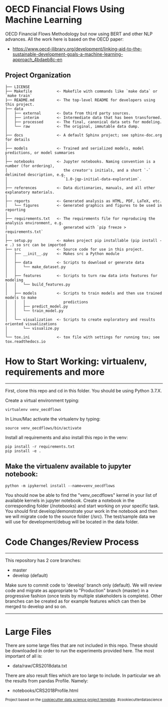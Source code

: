 OECD Financial Flows Using Machine Learning
==============================

OECD Financial Flows Methodology but now using BERT and other NLP advances. All the work here is based on the OECD paper:
- https://www.oecd-ilibrary.org/development/linking-aid-to-the-sustainable-development-goals-a-machine-learning-approach_4bdaeb8c-en


Project Organization
------------

    ├── LICENSE
    ├── Makefile           <- Makefile with commands like `make data` or `make train`
    ├── README.md          <- The top-level README for developers using this project.
    ├── data
    │   ├── external       <- Data from third party sources.
    │   ├── interim        <- Intermediate data that has been transformed.
    │   ├── processed      <- The final, canonical data sets for modeling.
    │   └── raw            <- The original, immutable data dump.
    │
    ├── docs               <- A default Sphinx project; see sphinx-doc.org for details
    │
    ├── models             <- Trained and serialized models, model predictions, or model summaries
    │
    ├── notebooks          <- Jupyter notebooks. Naming convention is a number (for ordering),
    │                         the creator's initials, and a short `-` delimited description, e.g.
    │                         `1.0-jqp-initial-data-exploration`.
    │
    ├── references         <- Data dictionaries, manuals, and all other explanatory materials.
    │
    ├── reports            <- Generated analysis as HTML, PDF, LaTeX, etc.
    │   └── figures        <- Generated graphics and figures to be used in reporting
    │
    ├── requirements.txt   <- The requirements file for reproducing the analysis environment, e.g.
    │                         generated with `pip freeze > requirements.txt`
    │
    ├── setup.py           <- makes project pip installable (pip install -e .) so src can be imported
    ├── src                <- Source code for use in this project.
    │   ├── __init__.py    <- Makes src a Python module
    │   │
    │   ├── data           <- Scripts to download or generate data
    │   │   └── make_dataset.py
    │   │
    │   ├── features       <- Scripts to turn raw data into features for modeling
    │   │   └── build_features.py
    │   │
    │   ├── models         <- Scripts to train models and then use trained models to make
    │   │   │                 predictions
    │   │   ├── predict_model.py
    │   │   └── train_model.py
    │   │
    │   └── visualization  <- Scripts to create exploratory and results oriented visualizations
    │       └── visualize.py
    │
    └── tox.ini            <- tox file with settings for running tox; see tox.readthedocs.io


# How to Start Working: virtualenv, requirements and more
------------

First, clone this repo and cd in this folder. You should be using Python 3.7.X.

Create a virtual environment typing:

```shell
virtualenv venv_oecdflows
```

In Linux/Mac activate the virtualenv by typing:

```shell
source venv_oecdflows/bin/activate
```

Install all requirements and also install this repo in the venv:

```shell
pip install -r requirements.txt
pip install -e .
```

## Make the virtualenv available to jupyter notebook:

```shell
python -m ipykernel install --name=venv_oecdflows
```

You should now be able to find the "venv_oecdflows" kernel in your list of available kernels in jupyter notebook.
Create a notebook in the corresponding folder (/notebooks) and start working on your specific task. You should
first develop/demonstrate your work in the notebook and then we will migrate code to the source folder (/src).
The test/sample data we will use for development/debug will be located in the data folder.


# Code Changes/Review Process
------------

This repository has 2 core branches:
- master
- develop (default)

Make sure to commit code to 'develop' branch only (default). We will review code and
migrate as appropriate to "Production" branch (master) in a progressive fashion
(once tests by multiple stakeholders is complete). Other branches can be created
as for example features which can then be merged to develop and so on.

--------


# Large Files

There are some large files that are not included in this repo. These should be downloaded in order to run the 
experiments provided here. The most important of all is: 
- data/raw/CRS2018data.txt

There are also result files which are too large to include. In particular we ah the results from pandas Profile. Namely: 
- notebooks/CRS2018Profile.html



<p><small>Project based on the <a target="_blank" href="https://drivendata.github.io/cookiecutter-data-science/">cookiecutter data science project template</a>. #cookiecutterdatascience</small></p>
